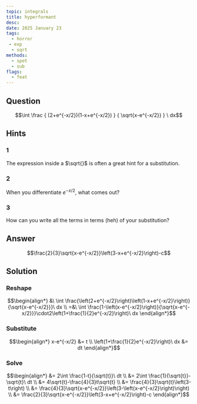 ```yaml
---
topic: integrals
title: hyperformant
desc: 
date: 2025 January 23
tags:
  - horror
 - exp
  - sqrt
methods:
  - spot
  - sub
flags:
  - feat
---
```



## Question
```math
\int
  \frac
    { (2+e^{-x/2})(1-x+e^{-x/2}) }
    { \sqrt{x-e^{-x/2}} }
\ dx
```


## Hints

### 1
The expression inside a $\sqrt{}$ is often a great hint for a substitution.

### 2
When you differentiate $e^{-x/2}$, what comes out?

### 3
How can you write all the terms in terms (heh) of your substitution?


## Answer
```math
\frac{2}{3}\sqrt{x-e^{-x/2}}\left(3-x+e^{-x/2}\right)-c
```


## Solution

### Reshape
```math
\begin{align*}
  &\ \int \frac{\left(2+e^{-x/2}\right)\left(1-x+e^{-x/2}\right)}{\sqrt{x-e^{-x/2}}}\ dx
  \\ =&\ \int \frac{1-\left(x-e^{-x/2}\right)}{\sqrt{x-e^{-x/2}}}\cdot2\left(1+\frac{1}{2}e^{-x/2}\right)\ dx
\end{align*}
```

### Substitute
```math
\begin{align*}
  x-e^{-x/2} &= t
  \\ \left(1+\frac{1}{2}e^{-x/2}\right)\ dx &= dt
\end{align*}
```

### Solve

```math
\begin{align*}
  &= 2\int \frac{1-t}{\sqrt{t}}\ dt
  \\ &= 2\int \frac{1}{\sqrt{t}}-\sqrt{t}\ dt
  \\ &= 4\sqrt{t}-\frac{4}{3}t\sqrt{t}
  \\ &= \frac{4}{3}\sqrt{t}\left(3-t\right)
  \\ &= \frac{4}{3}\sqrt{x-e^{-x/2}}\left(3-\left(x-e^{-x/2}\right)\right)
  \\ &= \frac{2}{3}\sqrt{x-e^{-x/2}}\left(3-x+e^{-x/2}\right)-c
\end{align*}
```
